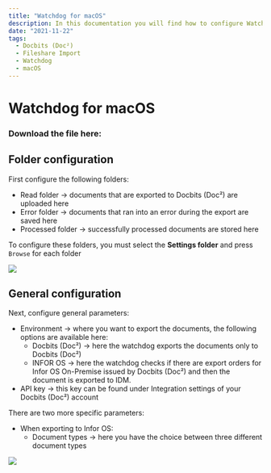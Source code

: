 ```yaml
---
title: "Watchdog for macOS"
description: In this documentation you will find how to configure Watchdog for macOS for easy Fileshare Import of your local documents to Docbits (Doc²).
date: "2021-11-22"
tags:
  - Docbits (Doc²)
  - Fileshare Import
  - Watchdog
  - macOS
---
```


# Watchdog for macOS

### Download the file here:



## Folder configuration

First configure the following folders:

* Read folder → documents that are exported to Docbits (Doc²) are uploaded here
* Error folder → documents that ran into an error during the export are saved here
* Processed folder → successfully processed documents are stored here

To configure these folders, you must select the **Settings folder** and press `Browse` for each folder

![](/_images/docbits/Import_Watchdog_Windows_FolderConfiguration.png)


## General configuration

Next, configure general parameters:

  * Environment → where you want to export the documents, the following options are available here:
    - Docbits (Doc²) → here the watchdog exports the documents only to Docbits (Doc²)
    - INFOR OS → here the watchdog checks if there are export orders for Infor OS On-Premise issued by Docbits (Doc²) and then the document is exported to IDM.
  * API key → this key can be found under Integration settings of your Docbits (Doc²) account

There are two more specific parameters:

  * When exporting to Infor OS:
    - Document types → here you have the choice between three different document types

![](/_images/docbits/Import_Watchdog_Windows_GeneralConfiguration.png)
